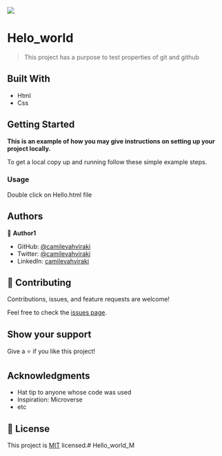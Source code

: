 ![](https://img.shields.io/badge/Microverse-blueviolet)

# Helo_world

> This project has a purpose to test properties of git and github


## Built With

- Html
- Css



## Getting Started

**This is an example of how you may give instructions on setting up your project locally.**



To get a local copy up and running follow these simple example steps.


### Usage

Double click on Hello.html file



## Authors

👤 **Author1**

- GitHub: [@camilevahviraki](https://github.com/camilevahviraki)
- Twitter: [@camilevahviraki](https://twitter.com/CamileVahviraki)
- LinkedIn: [camilevahviraki](https://www.linkedin.com/in/camile-vahviraki-8180a6232/)



## 🤝 Contributing

Contributions, issues, and feature requests are welcome!

Feel free to check the [issues page](../../issues/).

## Show your support

Give a ⭐️ if you like this project!

## Acknowledgments

- Hat tip to anyone whose code was used
- Inspiration: Microverse
- etc

## 📝 License

This project is [MIT](./MIT.md) licensed.# Hello_world_M